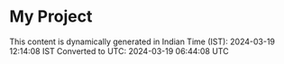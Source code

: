 # My Project

This content is dynamically generated in Indian Time (IST): 2024-03-19 12:14:08 IST
Converted to UTC: 2024-03-19 06:44:08 UTC
